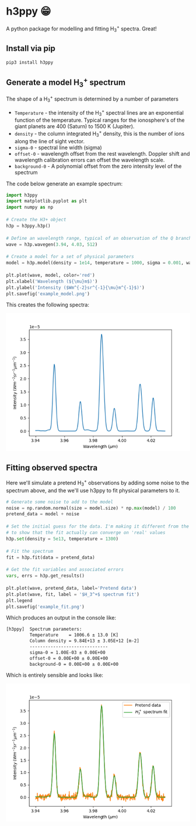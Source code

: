 # h3ppy 😁

A python package for modelling and fitting H<sub>3</sub><sup>+</sup> spectra. Great! 

## Install via pip
```
pip3 install h3ppy
```
## Generate a model H<sub>3</sub><sup>+</sup> spectrum 

The shape of a H<sub>3</sub><sup>+</sup> spectrum is determined by a number of parameters 

* `Temperature` - the intensity of the H<sub>3</sub><sup>+</sup> spectral lines are an exponential function of the temperature. Typical ranges for the ionosphere's of the giant planets are 400 (Saturn) to 1500 K (Jupiter).
* `density` - the column integrated H<sub>3</sub><sup>+</sup> density, this is the number of ions along the line of sight vector.
* `sigma-0` - spectral line width (sigma)
* `offset-0` - wavelength offset from the rest wavelength. Doppler shift and wavelength calibration errors can offset the wavelength scale. 
* `background-0` - A polynomial offset from the zero intensity level of the spectrum

The code below generate an example spectrum: 

```python
import h3ppy
import matplotlib.pyplot as plt
import numpy as np

# Create the H3+ object
h3p = h3ppy.h3p()

# Define an wavelength range, typical of an observation of the Q branch
wave = h3p.wavegen(3.94, 4.03, 512)

# Create a model for a set of physical parameters 
model = h3p.model(density = 1e14, temperature = 1000, sigma = 0.001, wavelength = wave)

plt.plot(wave, model, color='red')
plt.xlabel('Wavelength (${\mu}m$)')
plt.ylabel('Intensity ($Wm^{-2}sr^{-1}{\mu}m^{-1}$)')
plt.savefig('example_model.png')
```
This creates the following spectra: 

![Model H3+ spectra](img/example_model.png)

## Fitting observed spectra

Here we'll simulate a pretend H<sub>3</sub><sup>+</sup> observations by adding some noise to the spectrum above, and the we'll use h3ppy to fit physical parameters to it. 

```python
# Generate some noise to add to the model  
noise = np.random.normal(size = model.size) * np.max(model) / 100
pretend_data = model + noise

# Set the initial guess for the data. I'm making it different from the model input
# to show that the fit actually can converge on 'real' values
h3p.set(density = 5e13, temperature = 1300)

# Fit the spectrum
fit = h3p.fit(data = pretend_data)

# Get the fit variables and associated errors
vars, errs = h3p.get_results()

plt.plot(wave, pretend_data, label='Pretend data')
plt.plot(wave, fit, label = '$H_3^+$ spectrum fit')
plt.legend
plt.savefig('example_fit.png')
```
Which produces an output in the console like:

```
[h3ppy]  Spectrum parameters:
         Temperature    = 1006.6 ± 13.0 [K]
         Column density = 9.84E+13 ± 3.05E+12 [m-2]
         ------------------------------
         sigma-0 = 1.00E-03 ± 0.00E+00
         offset-0 = 0.00E+00 ± 0.00E+00
         background-0 = 0.00E+00 ± 0.00E+00
```
Which is entirely sensible and looks like:

![Model H3+ spectra](img/example_fit.png)

